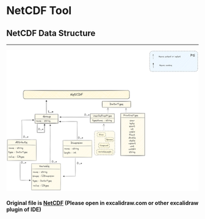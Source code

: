 # NetCDF Tool


## NetCDF Data Structure  

-----

  
![img.png](NetCDF.png)

#### Original file is [NetCDF](NetCDF.excalidraw) (Please open in excalidraw.com or other excalidraw plugin of IDE)